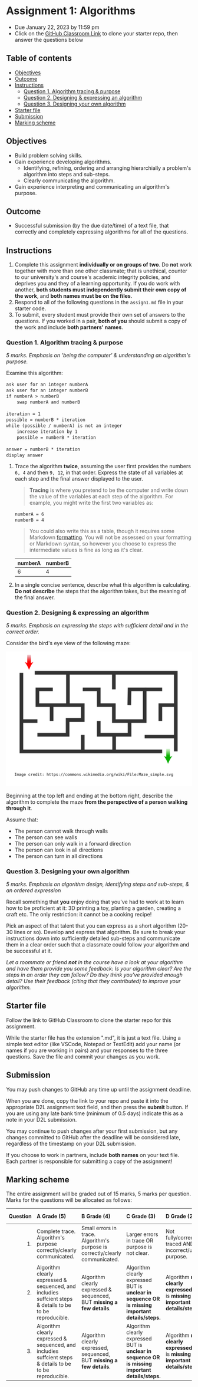 # Assignment 1: Algorithms
- Due January 22, 2023 by 11:59 pm
- Click on the [GitHub Classroom Link](https://classroom.github.com/a/nozENsU3) to clone your starter repo, then answer the questions below

## Table of contents <!-- omit in toc -->
- [Objectives](#objectives)
- [Outcome](#outcome)
- [Instructions](#instructions)
  - [Question 1. Algorithm tracing \& purpose](#question-1-algorithm-tracing--purpose)
  - [Question 2. Designing \& expressing an algorithm](#question-2-designing--expressing-an-algorithm)
  - [Question 3. Designing your own algorithm](#question-3-designing-your-own-algorithm)
- [Starter file](#starter-file)
- [Submission](#submission)
- [Marking scheme](#marking-scheme)


## Objectives
- Build problem solving skills.
- Gain experience developing algorithms.
  - Identifying, refining, ordering and arranging hierarchially a problem's algorithm into steps and sub-steps.
  - Clearly communicating the algorithm.
- Gain experience interpreting and communicating an algorithm's purpose.

## Outcome
- Successful submission (by the due date/time) of a text file, that correctly and completely expressing algorithms for all of the questions. 

## Instructions
1. Complete this assignment **individually or on groups of two**. Do **not** work together with more than one other classmate; that is unethical, counter to our university's and course's academic integrity policies, and deprives you and they of a learning opportunity. If you do work with another, **both students must independently submit their own copy of the work**, and **both names must be on the files**.
1. Respond to all of the following questions in the `assign1.md` file in your starter code.
1. To submit, every student must provide their own set of answers to the questions. If you worked in a pair, **both of you** should submit a copy of the work and include **both partners' names**.


### Question 1. Algorithm tracing & purpose
*5 marks. Emphasis on 'being the computer' & understanding an algorithm's purpose.*

Examine this algorithm:

```
ask user for an integer numberA
ask user for an integer numberB
if numberA > numberB
    swap numberA and numberB

iteration = 1
possible = numberB * iteration
while (possible / numberA) is not an integer
    increase iteration by 1
    possible = numberB * iteration

answer = numberB * iteration
display answer
```

1. Trace the algorithm **twice**, assuming the user first provides the numbers `6, 4` and then `9, 12`, in that order. Express the state of all variables at each step and the final answer displayed to the user.
   > **Tracing** is where you pretend to be the computer and write down the value of the variables at each step of the algorithm. For example, you might write the first two variables as:
   ```
   numberA = 6
   numberB = 4
   ```
   > You could also write this as a table, though it requires some Markdown [formatting](https://docs.github.com/en/get-started/writing-on-github/working-with-advanced-formatting/organizing-information-with-tables). You will not be assessed on your formatting or Markdown syntax, so however you choose to express the intermediate values is fine as long as it's clear.
   
   | numberA | numberB |
   | ------- | ------- |
   | 6       | 4       |

2. In a single concise sentence, describe what this algorithm is calculating. **Do not describe** the steps that the algorithm takes, but the meaning of the final answer.

### Question 2. Designing & expressing an algorithm
*5 marks. Emphasis on expressing the steps with sufficient detail and in the correct order.* 

Consider the bird's eye view of the following maze:

![Maze](Maze_simple.svg)

Beginning at the top left and ending at the bottom right, describe the algorithm to complete the maze **from the perspective of a person walking through it**. 

Assume that:
- The person cannot walk through walls
- The person can see walls
- The person can only walk in a forward direction
- The person can look in all directions
- The person can turn in all directions

### Question 3. Designing your own algorithm
*5 marks. Emphasis on algorithm design, identifying steps and sub-steps, & an ordered expression*

Recall something that **you** enjoy doing that you've had to work at to learn how to be proficient at it: 3D printing a toy, planting a garden, creating a craft etc. The only restriction: it cannot be a cooking recipe!

Pick an aspect of that talent that you can express as a short algorithm (20-30 lines or so). Develop and express that algorithm. Be sure to break your instructions down into sufficiently detailed sub-steps and communicate them in a clear order such that a classmate could follow your algorithm and be successful at it.

*Let a roommate or friend **not** in the course have a look at your algorithm and have them provide you some feedback: Is your algorithm clear? Are the steps in an order they can follow? Do they think you've provided enough detail?  Use their feedback (citing that they contributed) to improve your algorithm.*

## Starter file
Follow the link to GitHub Classroom to clone the starter repo for this assignment.

While the starter file has the extension ".md", it is just a text file. Using a simple text editor (like VSCode, Notepad or TextEdit) add your name (or names if you are working in pairs) and your responses to the three questions. Save the file and commit your changes as you work.

## Submission
You may push changes to GitHub any time up until the assignment deadline.

When you are done, copy the link to your repo and paste it into the appropriate D2L assignment text field, and then press the **submit** button. If you are using any late bank time (minimum of 0.5 days) indicate this as a note in your D2L submission.

You may continue to push changes after your first submission, but any changes committed to GitHub after the deadline will be considered late, regardless of the timestamp on your D2L submission.

If you choose to work in partners, include **both names** on your text file. Each partner is responsible for submitting a copy of the assignment!

## Marking scheme
The entire assignment will be graded out of 15 marks, 5 marks per question. Marks for the questions will be allocated as follows:

| Question | A Grade (5)                                                                                                | B Grade (4)                                                                   | C Grade (3)                                                                                       | D Grade (2.5)                                                                   | F Grade (0)             |
| -------: | :--------------------------------------------------------------------------------------------------------- | :---------------------------------------------------------------------------- | :------------------------------------------------------------------------------------------------ | :------------------------------------------------------------------------------ | :---------------------- |
|       1. | Complete trace. Algorithm's purpose correctly/clearly communicated.                                        | Small errors in trace. Algorithm's purpose is correctly/clearly communicated. | Larger errors in trace OR purpose is not clear.                                                   | Not fully/correctly traced AND incorrect/unclear purpose.                       | Not done or plagiarized |
|       2. | Algorithm clearly expressed & sequenced, and includies suffcient steps & details to be to be reproducible. | Algorithm clearly expressed & sequenced, BUT **missing a few details**.       | Algorithm clearly expressed BUT is **unclear in sequence OR is missing important details/steps.** | Algorithm **not clearly expressed** AND is **missing important details/steps.** | Not done or plagiarized |
|       3. | Algorithm clearly expressed & sequenced, and includies suffcient steps & details to be to be reproducible. | Algorithm clearly expressed, sequenced, BUT **missing a few details**.        | Algorithm clearly expressed BUT is **unclear in sequence OR is missing important details/steps.** | Algorithm **not clearly expressed** AND is **missing important details/steps.** | Not done or plagiarized |
